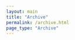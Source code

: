 ```yaml
---
layout: main
title: "Archive"
permalink: /archive.html
page_type: "Archive"
---
```


<div>
    <style>
        ul {
            height: 1px;
            /* 字符间隔-8px */
            letter-spacing: -8px;
        }

        li {
            height: 5px;
            /* display: inline-block; */
            /* 字符间隔默认 */
            letter-spacing: normal;
        }

        h3 {
			height: 2px;
		}
    </style>
</div>
# Archive

Sometimes, I write down what I learned, what I thought, what surprised me, and what I wanted to remember.

{% assign posts_by_year = site.posts | sort: "date" | reverse %}
{% assign current_year = nil %}

{% for post in posts_by_year %}
  {% capture post_year %}{{ post.date | date: "%Y" }}{% endcapture %}

  {% if current_year != post_year %}
    {% if current_year %}
    {% endif %}
    {% assign current_year = post_year %}
   <h3>{{ current_year }}</h3>
  {% endif %}
  <ul><li><a href="{{ post.url }}">{{ post.date | date: "%d %b %Y" }} -- {{ post.title }}</a></li></ul>
  {% if forloop.last %}
  {% endif %}
{% endfor %}

